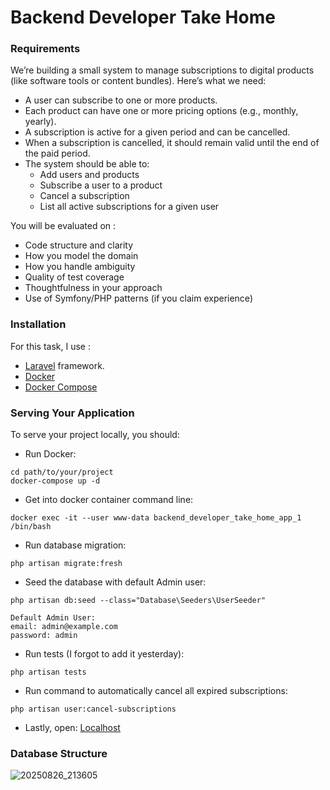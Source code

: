 # Backend Developer Take Home

### Requirements

We’re building a small system to manage subscriptions to digital products (like software tools or
content bundles). Here’s what we need: 

* A user can subscribe to one or more products.
* Each product can have one or more pricing options (e.g., monthly, yearly).
* A subscription is active for a given period and can be cancelled.
* When a subscription is cancelled, it should remain valid until the end of the paid period.
* The system should be able to:
    - Add users and products
    - Subscribe a user to a product
    - Cancel a subscription
    - List all active subscriptions for a given user

You will be evaluated on :
* Code structure and clarity
* How you model the domain
* How you handle ambiguity
* Quality of test coverage
* Thoughtfulness in your approach
* Use of Symfony/PHP patterns (if you claim experience)


### Installation

For this task, I use :
* [Laravel](https://laravel.com/docs/12.x) framework.
* [Docker](https://docs.docker.com/desktop/)
* [Docker Compose](https://docs.docker.com/compose/)



### Serving Your Application

To serve your project locally, you should:

* Run Docker:

```
cd path/to/your/project
docker-compose up -d
```

* Get into docker container command line:

```
docker exec -it --user www-data backend_developer_take_home_app_1 /bin/bash
```

* Run database migration:

```
php artisan migrate:fresh
```

* Seed the database with default Admin user:

```
php artisan db:seed --class="Database\Seeders\UserSeeder"

Default Admin User:
email: admin@example.com
password: admin
```

* Run tests (I forgot to add it yesterday):

```
php artisan tests
```

* Run command to automatically cancel all expired subscriptions:

```
php artisan user:cancel-subscriptions
```

* Lastly, open:
[Localhost](http://localhost/)




### Database Structure

![20250826_213605](https://github.com/user-attachments/assets/27c1b1af-da32-4a1e-8eac-792800c3a92b)
